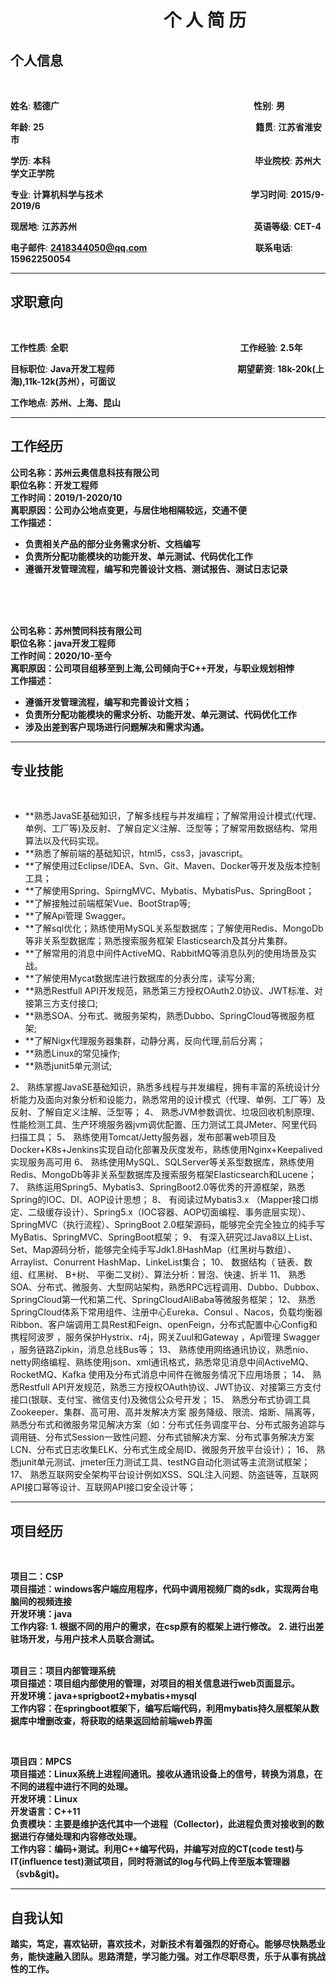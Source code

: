 # &nbsp;&nbsp;&nbsp;&nbsp;&nbsp;&nbsp;&nbsp;&nbsp;&nbsp;&nbsp;&nbsp;&nbsp;&nbsp;&nbsp;&nbsp;&nbsp;&nbsp;&nbsp;&nbsp;&nbsp;&nbsp;&nbsp;&nbsp;&nbsp;&nbsp;&nbsp;&nbsp;&nbsp;&nbsp;&nbsp;&nbsp;&nbsp;&nbsp;&nbsp;&nbsp;&nbsp;&nbsp;个&nbsp;人&nbsp;简&nbsp;历

## 个人信息
<br/>

**姓名**: **嵇德广**&nbsp;&nbsp;&nbsp;&nbsp;&nbsp;&nbsp;&nbsp;&nbsp;&nbsp;&nbsp;&nbsp;&nbsp;&nbsp;&nbsp;&nbsp;&nbsp;&nbsp;&nbsp;&nbsp;&nbsp;&nbsp;&nbsp;&nbsp;&nbsp;&nbsp;&nbsp;&nbsp;&nbsp;&nbsp;&nbsp;&nbsp;&nbsp;&nbsp;&nbsp;&nbsp;&nbsp;&nbsp;&nbsp;&nbsp;&nbsp;&nbsp;&nbsp;&nbsp;&nbsp;&nbsp;&nbsp;&nbsp;&nbsp;&nbsp;&nbsp;&nbsp;&nbsp;&nbsp;&nbsp;&nbsp;&nbsp;&nbsp;&nbsp;&nbsp;&nbsp;&nbsp;&nbsp;&nbsp;&nbsp;&nbsp;&nbsp;&nbsp;&nbsp;&nbsp;&nbsp;&nbsp;&nbsp;&nbsp;&nbsp;&nbsp;&nbsp;&nbsp;&nbsp;&nbsp;**性别**: **男**

**年龄**: **25**&nbsp;&nbsp;&nbsp;&nbsp;&nbsp;&nbsp;&nbsp;&nbsp;&nbsp;&nbsp;&nbsp;&nbsp;&nbsp;&nbsp;&nbsp;&nbsp;&nbsp;&nbsp;&nbsp;&nbsp;&nbsp;&nbsp;&nbsp;&nbsp;&nbsp;&nbsp;&nbsp;&nbsp;&nbsp;&nbsp;&nbsp;&nbsp;&nbsp;&nbsp;&nbsp;&nbsp;&nbsp;&nbsp;&nbsp;&nbsp;&nbsp;&nbsp;&nbsp;&nbsp;&nbsp;&nbsp;&nbsp;&nbsp;&nbsp;&nbsp;&nbsp;&nbsp;&nbsp;&nbsp;&nbsp;&nbsp;&nbsp;&nbsp;&nbsp;&nbsp;&nbsp;&nbsp;&nbsp;&nbsp;&nbsp;&nbsp;&nbsp;&nbsp;&nbsp;&nbsp;&nbsp;&nbsp;&nbsp;&nbsp;&nbsp;&nbsp;&nbsp;&nbsp;&nbsp;&nbsp;&nbsp;&nbsp;&nbsp;&nbsp;&nbsp;&nbsp;**籍贯**: **江苏省淮安市**

**学历**: **本科**&nbsp;&nbsp;&nbsp;&nbsp;&nbsp;&nbsp;&nbsp;&nbsp;&nbsp;&nbsp;&nbsp;&nbsp;&nbsp;&nbsp;&nbsp;&nbsp;&nbsp;&nbsp;&nbsp;&nbsp;&nbsp;&nbsp;&nbsp;&nbsp;&nbsp;&nbsp;&nbsp;&nbsp;&nbsp;&nbsp;&nbsp;&nbsp;&nbsp;&nbsp;&nbsp;&nbsp;&nbsp;&nbsp;&nbsp;&nbsp;&nbsp;&nbsp;&nbsp;&nbsp;&nbsp;&nbsp;&nbsp;&nbsp;&nbsp;&nbsp;&nbsp;&nbsp;&nbsp;&nbsp;&nbsp;&nbsp;&nbsp;&nbsp;&nbsp;&nbsp;&nbsp;&nbsp;&nbsp;&nbsp;&nbsp;&nbsp;&nbsp;&nbsp;&nbsp;&nbsp;&nbsp;&nbsp;&nbsp;&nbsp;&nbsp;&nbsp;&nbsp;&nbsp;&nbsp;&nbsp;&nbsp;&nbsp;&nbsp;**毕业院校**: **苏州大学文正学院**

**专业**: **计算机科学与技术**&nbsp;&nbsp;&nbsp;&nbsp;&nbsp;&nbsp;&nbsp;&nbsp;&nbsp;&nbsp;&nbsp;&nbsp;&nbsp;&nbsp;&nbsp;&nbsp;&nbsp;&nbsp;&nbsp;&nbsp;&nbsp;&nbsp;&nbsp;&nbsp;&nbsp;&nbsp;&nbsp;&nbsp;&nbsp;&nbsp;&nbsp;&nbsp;&nbsp;&nbsp;&nbsp;&nbsp;&nbsp;&nbsp;&nbsp;&nbsp;&nbsp;&nbsp;&nbsp;&nbsp;&nbsp;&nbsp;&nbsp;&nbsp;&nbsp;&nbsp;&nbsp;&nbsp;&nbsp;&nbsp;&nbsp;&nbsp;&nbsp;&nbsp;&nbsp;&nbsp;**学习时间**: **2015/9-2019/6**



**现居地**: **江苏苏州**&nbsp;&nbsp;&nbsp;&nbsp;&nbsp;&nbsp;&nbsp;&nbsp;&nbsp;&nbsp;&nbsp;&nbsp;&nbsp;&nbsp;&nbsp;&nbsp;&nbsp;&nbsp;&nbsp;&nbsp;&nbsp;&nbsp;&nbsp;&nbsp;&nbsp;&nbsp;&nbsp;&nbsp;&nbsp;&nbsp;&nbsp;&nbsp;&nbsp;&nbsp;&nbsp;&nbsp;&nbsp;&nbsp;&nbsp;&nbsp;&nbsp;&nbsp;&nbsp;&nbsp;&nbsp;&nbsp;&nbsp;&nbsp;&nbsp;&nbsp;&nbsp;&nbsp;&nbsp;&nbsp;&nbsp;&nbsp;&nbsp;&nbsp;&nbsp;&nbsp;&nbsp;&nbsp;&nbsp;&nbsp;&nbsp;&nbsp;&nbsp;&nbsp;&nbsp;&nbsp;&nbsp;&nbsp;**英语等级**: **CET-4**


**电子邮件**: **2418344050@qq.com**&nbsp;&nbsp;&nbsp;&nbsp;&nbsp;&nbsp;&nbsp;&nbsp;&nbsp;&nbsp;&nbsp;&nbsp;&nbsp;&nbsp;&nbsp;&nbsp;&nbsp;&nbsp;&nbsp;&nbsp;&nbsp;&nbsp;&nbsp;&nbsp;&nbsp;&nbsp;&nbsp;&nbsp;&nbsp;&nbsp;&nbsp;&nbsp;&nbsp;&nbsp;&nbsp;&nbsp;&nbsp;&nbsp;&nbsp;&nbsp;&nbsp;&nbsp;&nbsp;&nbsp;**联系电话**: **15962250054**



---

## 求职意向
<br/>

**工作性质**: **全职**&nbsp;&nbsp;&nbsp;&nbsp;&nbsp;&nbsp;&nbsp;&nbsp;&nbsp;&nbsp;&nbsp;&nbsp;&nbsp;&nbsp;&nbsp;&nbsp;&nbsp;&nbsp;&nbsp;&nbsp;&nbsp;&nbsp;&nbsp;&nbsp;&nbsp;&nbsp;&nbsp;&nbsp;&nbsp;&nbsp;&nbsp;&nbsp;&nbsp;&nbsp;&nbsp;&nbsp;&nbsp;&nbsp;&nbsp;&nbsp;&nbsp;&nbsp;&nbsp;&nbsp;&nbsp;&nbsp;&nbsp;&nbsp;&nbsp;&nbsp;&nbsp;&nbsp;&nbsp;&nbsp;&nbsp;&nbsp;&nbsp;&nbsp;&nbsp;&nbsp;&nbsp;&nbsp;&nbsp;&nbsp;&nbsp;&nbsp;&nbsp;&nbsp;&nbsp;&nbsp;**工作经验**: **2.5年**

**目标职位**: **Java开发工程师**&nbsp;&nbsp;&nbsp;&nbsp;&nbsp;&nbsp;&nbsp;&nbsp;&nbsp;&nbsp;&nbsp;&nbsp;&nbsp;&nbsp;&nbsp;&nbsp;&nbsp;&nbsp;&nbsp;&nbsp;&nbsp;&nbsp;&nbsp;&nbsp;&nbsp;&nbsp;&nbsp;&nbsp;&nbsp;&nbsp;&nbsp;&nbsp;&nbsp;&nbsp;&nbsp;&nbsp;&nbsp;&nbsp;&nbsp;&nbsp;&nbsp;&nbsp;&nbsp;&nbsp;&nbsp;&nbsp;&nbsp;&nbsp;&nbsp;&nbsp;**期望薪资**: **18k-20k(上海),11k-12k(苏州），可面议**


**工作地点**: **苏州、上海、昆山**


---

## 工作经历

**公司名称：苏州云奥信息科技有限公司**<br/>
**职位名称：开发工程师**<br/>
**工作时间：2019/1-2020/10**<br/>
**离职原因：公司办公地点变更，与居住地相隔较远，交通不便**<br/>
**工作描述：**<br/>
 - **负责相关产品的部分业务需求分析、文档编写**
 - **负责所分配功能模块的功能开发、单元测试、代码优化工作**
 - **遵循开发管理流程，编写和完善设计文档、测试报告、测试日志记录**

<br/><br/><br/>

**公司名称：苏州赞同科技有限公司**<br/>
**职位名称：java开发工程师**<br/>
**工作时间：2020/10-至今**<br/>
**离职原因：公司项目组移至到上海,公司倾向于C++开发，与职业规划相悖**<br/>
**工作描述：**<br/>
 - **遵循开发管理流程，编写和完善设计文档；**
 - **负责所分配功能模块的需求分析、功能开发、单元测试、代码优化工作**
 - **涉及出差到客户现场进行问题解决和需求沟通。**

---


## 专业技能
<br/>

- **熟悉JavaSE基础知识，了解多线程与并发编程；了解常用设计模式(代理、单例、工厂等)及反射、了解自定义注解、泛型等；了解常用数据结构、常用算法以及代码实现。
- **熟悉了解前端的基础知识，html5，css3，javascript。
- **了解使用过Eclipse/IDEA、Svn、Git、Maven、Docker等开发及版本控制工具；
- **了解使用Spring、SpirngMVC、Mybatis、MybatisPus、SpringBoot；
- **了解接触过前端框架Vue、BootStrap等;
- **了解Api管理 Swagger。
- **了解sql优化；熟练使用MySQL关系型数据库；了解使用Redis、MongoDb等非关系型数据库；熟悉搜索服务框架 Elasticsearch及其分片集群。
- **了解常用的消息中间件ActiveMQ、RabbitMQ等消息队列的使用场景及实战。
- **了解使用Mycat数据库进行数据库的分表分库，读写分离;
- **熟悉Restfull API开发规范，熟悉第三方授权OAuth2.0协议、JWT标准、对接第三方支付接口;
- **熟悉SOA、分布式、微服务架构，熟悉Dubbo、SpringCloud等微服务框架;
- **了解Nigx代理服务器集群，动静分离，反向代理,前后分离；
- **熟悉Linux的常见操作;
- **熟悉junit5单元测试;


2、	熟练掌握JavaSE基础知识，熟悉多线程与并发编程，拥有丰富的系统设计分析能力及面向对象分析和设能力，熟悉常用的设计模式（代理、单例、工厂等）及反射、了解自定义注解、泛型等；
4、	熟悉JVM参数调优、垃圾回收机制原理、性能检测工具、生产环境服务器jvm调优配置、压力测试工具JMeter、阿里代码扫描工具；
5、	熟练使用Tomcat/Jetty服务器，发布部署web项目及Docker+K8s+Jenkins实现自动化部署及灰度发布，熟练使用Nginx+Keepalived实现服务高可用
6、	熟练使用MySQL、SQLServer等关系型数据库，熟练使用Redis、MongoDb等非关系型数据库及搜索服务框架Elasticsearch和Lucene；
7、	熟练运用Spring5、Mybatis3、SpringBoot2.0等优秀的开源框架，熟悉Spring的IOC、DI、AOP设计思想；
8、	有阅读过Mybatis3.x （Mapper接口绑定、二级缓存设计）、Spring5.x（IOC容器、AOP切面编程、事务底层实现）、SpringMVC（执行流程）、SpringBoot 2.0框架源码，能够完全完全独立的纯手写MyBatis、SpringMVC、SpringBoot框架；
9、	有深入研究过Java8以上List、Set、Map源码分析，能够完全纯手写Jdk1.8HashMap（红黑树与数组）、Arraylist、Conurrent HashMap、LinkeList集合；
10、	数据结构（ 链表、数组、红黑树、 B+树、 平衡二叉树）、算法分析：冒泡、快速、折半 
11、	熟悉SOA、分布式、微服务、大型网站架构，熟悉RPC远程调用、Dubbo、Dubbox、SpringCloud第一代和第二代、SpringCloudAliBaba等微服务框架；
12、	熟悉SpringCloud体系下常用组件、注册中心Eureka、Consul 、Nacos，负载均衡器Ribbon、客户端调用工具Rest和Feign、openFeign，分布式配置中心Config和携程阿波罗 ，服务保护Hystrix、r4j，网关Zuul和Gateway ，Api管理 Swagger ，服务链路Zipkin，消息总线Bus等；
13、	熟练使用网络通讯协议，熟悉nio、netty网络编程、熟练使用json、xml通讯格式，熟悉常见消息中间ActiveMQ、RocketMQ、Kafka 使用及分布式消息中间件在微服务情况下应用场景；
14、	熟悉Restfull API开发规范，熟悉三方授权OAuth协议、JWT协议、对接第三方支付接口(银联、支付宝、微信支付)及微信公众号开发；
15、	熟悉分布式协调工具Zookeeper、集群、高可用、高并发解决方案 服务降级、限流、熔断、隔离等，熟悉分布式和微服务常见解决方案（如：分布式任务调度平台、分布式服务追踪与调用链、分布式Session一致性问题、分布式锁解决方案、分布式事务解决方案LCN、分布式日志收集ELK、分布式生成全局ID、微服务开放平台设计）；
16、	熟悉junit单元测试、jmeter压力测试工具、testNG自动化测试等主流测试框架；
17、	熟悉互联网安全架构平台设计例如XSS、SQL注入问题、防盗链等，互联网API接口幂等设计、互联网API接口安全设计等；



---

## 项目经历

<br/>

**项目二：CSP<br/>
项目描述：windows客户端应用程序，代码中调用视频厂商的sdk，实现两台电脑间的视频连接<br/>
开发环境：java<br/>
工作内容:**
**1. 根据不同的用户的需求，在csp原有的框架上进行修改。**
**2. 进行出差驻场开发，与用户技术人员联合测试。**<br/><br/>

**项目三：项目内部管理系统<br/>
项目描述：项目组内部使用的管理，对项目的相关信息进行web页面显示。<br/>
开发环境：java+sprigboot2+mybatis+mysql<br/>
工作内容：在springboot框架下，编写后端代码，利用mybatis持久层框架从数据库中增删改查，将获取的结果返回给前端web界面**<br/>


<br/>

**项目四：MPCS<br/>
项目描述：Linux系统上进程间通讯。接收从通讯设备上的信号，转换为消息，在不同的进程中进行不同的处理。<br/>
开发环境：Linux<br/>
开发语言：C++11<br/>
负责模块：主要是维护迭代其中一个进程（Collector)，此进程负责对接收到的数据进行存储处理和内容修改处理。<br/>
工作内容：编码+测试。利用C++编写代码，并编写对应的CT(code test)与IT(influence test)测试项目，同时将测试的log与代码上传至版本管理器（svb&git)。**<br/>


---

## 自我认知

**踏实，笃定，喜欢钻研，喜欢技术，对新技术有着强烈的好奇心。能够尽快熟悉业务，能快速融入团队。思路清楚，学习能力强。对工作尽职尽责，乐于从事有挑战性的工作。**

